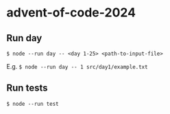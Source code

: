 # advent-of-code-2024

## Run day
`$ node --run day -- <day 1-25> <path-to-input-file>`

E.g.
`$ node --run day -- 1 src/day1/example.txt`

## Run tests
`$ node --run test`
